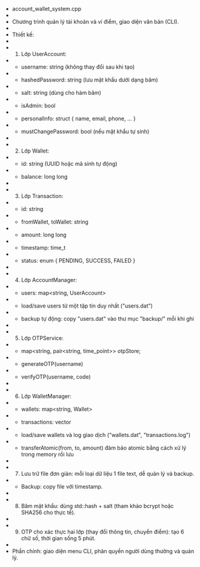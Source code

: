  * account_wallet_system.cpp
 *
 * Chương trình quản lý tài khoản và ví điểm, giao diện văn bản (CLI).
 *
 * Thiết kế:
 *
 * 1. Lớp UserAccount:
 *    - username: string (không thay đổi sau khi tạo)
 *    - hashedPassword: string (lưu mật khẩu dưới dạng băm)
 *    - salt: string (dùng cho hàm băm)
 *    - isAdmin: bool
 *    - personalInfo: struct { name, email, phone, ... }
 *    - mustChangePassword: bool (nếu mật khẩu tự sinh)
 *
 * 2. Lớp Wallet:
 *    - id: string (UUID hoặc mã sinh tự động)
 *    - balance: long long
 *
 * 3. Lớp Transaction:
 *    - id: string
 *    - fromWallet, toWallet: string
 *    - amount: long long
 *    - timestamp: time_t
 *    - status: enum { PENDING, SUCCESS, FAILED }
 *
 * 4. Lớp AccountManager:
 *    - users: map<string, UserAccount>
 *    - load/save users từ một tập tin duy nhất ("users.dat")
 *    - backup tự động: copy "users.dat" vào thư mục "backup/" mỗi khi ghi
 *
 * 5. Lớp OTPService:
 *    - map<string, pair<string, time_point>> otpStore;
 *    - generateOTP(username)
 *    - verifyOTP(username, code)
 *
 * 6. Lớp WalletManager:
 *    - wallets: map<string, Wallet>
 *    - transactions: vector<Transaction>
 *    - load/save wallets và log giao dịch ("wallets.dat", "transactions.log")
 *    - transferAtomic(from, to, amount) đảm bảo atomic bằng cách xử lý trong memory rồi lưu
 *
 * 7. Lưu trữ file đơn giản: mỗi loại dữ liệu 1 file text, dễ quản lý và backup.
 *    - Backup: copy file với timestamp.
 *
 * 8. Băm mật khẩu: dùng std::hash<string> + salt (tham khảo bcrypt hoặc SHA256 cho thực tế).
 *
 * 9. OTP cho xác thực hai lớp (thay đổi thông tin, chuyển điểm): tạo 6 chữ số, thời gian sống 5 phút.
 *
 * Phần chính: giao diện menu CLI, phân quyền người dùng thường và quản lý.
